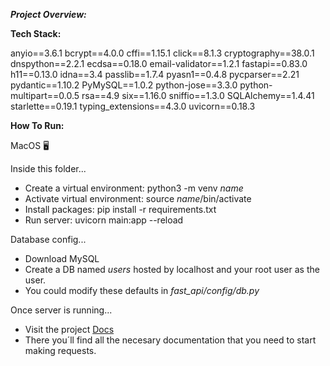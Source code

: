 ***Project Overview:***



**Tech Stack:**

anyio==3.6.1
bcrypt==4.0.0
cffi==1.15.1
click==8.1.3
cryptography==38.0.1
dnspython==2.2.1
ecdsa==0.18.0
email-validator==1.2.1
fastapi==0.83.0
h11==0.13.0
idna==3.4
passlib==1.7.4
pyasn1==0.4.8
pycparser==2.21
pydantic==1.10.2
PyMySQL==1.0.2
python-jose==3.3.0
python-multipart==0.0.5
rsa==4.9
six==1.16.0
sniffio==1.3.0
SQLAlchemy==1.4.41
starlette==0.19.1
typing_extensions==4.3.0
uvicorn==0.18.3

**How To Run:**

MacOS 🖥

Inside this folder...

- Create a virtual environment: python3 -m venv _name_
- Activate virtual environment: source _name_/bin/activate
- Install packages: pip install -r requirements.txt
- Run server: uvicorn main:app --reload

Database config... 
- Download MySQL
- Create a DB named *users* hosted by localhost and your root user as the user.
- You could modify these defaults in *fast_api/config/db.py*

Once server is running...
- Visit the project [Docs](http://localhost:8000/docs)
- There you´ll find all the necesary documentation that you need to start making requests.
